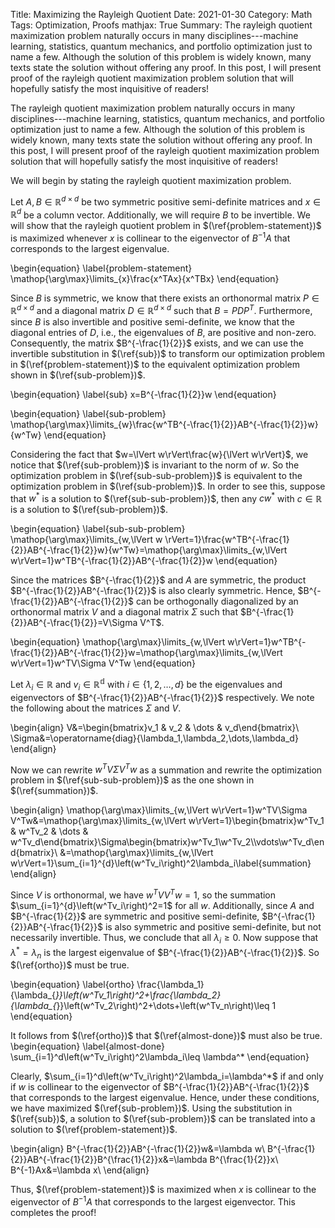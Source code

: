 Title: Maximizing the Rayleigh Quotient
Date: 2021-01-30
Category: Math
Tags: Optimization, Proofs
mathjax: True
Summary: The rayleigh quotient maximization problem naturally occurs in many disciplines---machine learning, statistics, quantum mechanics, and portfolio optimization just to name a few. Although the solution of this problem is widely known, many texts state the solution without offering any proof. In this post, I will present proof of the rayleigh quotient maximization problem solution that will hopefully satisfy the most inquisitive of readers!

The rayleigh quotient maximization problem naturally occurs in many disciplines---machine learning, statistics, quantum mechanics, and portfolio optimization just to name a few. Although the solution of this problem is widely known, many texts state the solution without offering any proof. In this post, I will present proof of the rayleigh quotient maximization problem solution that will hopefully satisfy the most inquisitive of readers!

We will begin by stating the rayleigh quotient maximization problem.

Let $A,B\in\mathbb{R}^{d\times d}$ be two symmetric positive semi-definite matrices and $x\in\mathbb{R}^{d}$ be a column vector. Additionally, we will require $B$ to be invertible. We will show that the rayleigh quotient problem in $(\ref{problem-statement})$ is maximized whenever $x$ is collinear to the eigenvector of $B^{-1}A$ that corresponds to the largest eigenvalue.

\begin{equation}
    \label{problem-statement}
    \mathop{\arg\max}\limits_{x}\frac{x^TAx}{x^TBx}
\end{equation}

Since $B$ is symmetric, we know that there exists an orthonormal matrix $P\in\mathbb{R}^{d\times d}$ and a diagonal matrix $D\in\mathbb{R}^{d\times d}$ such that $B=PDP^T$. Furthermore, since $B$ is also invertible and positive semi-definite, we know that the diagonal entries of $D$, i.e., the eigenvalues of $B$, are positive and non-zero. Consequently, the matrix $B^{-\frac{1}{2}}$ exists, and we can use the invertible substitution in $(\ref{sub})$ to transform our optimization problem in $(\ref{problem-statement})$ to the equivalent optimization problem shown in $(\ref{sub-problem})$.

\begin{equation}
    \label{sub}
    x=B^{-\frac{1}{2}}w
\end{equation}

\begin{equation}
    \label{sub-problem}
    \mathop{\arg\max}\limits_{w}\frac{w^TB^{-\frac{1}{2}}AB^{-\frac{1}{2}}w}{w^Tw}
\end{equation}

Considering the fact that $w=\lVert w\rVert\frac{w}{\lVert w\rVert}$, we notice that $(\ref{sub-problem})$ is invariant to the norm of $w$. So the optimization problem in $(\ref{sub-sub-problem})$ is equivalent to the optimization problem in $(\ref{sub-problem})$. In order to see this, suppose that $w^*$ is a solution to $(\ref{sub-sub-problem})$, then any $cw^*$ with $c\in\mathbb{R}$ is a solution to $(\ref{sub-problem})$.

\begin{equation}
    \label{sub-sub-problem}
    \mathop{\arg\max}\limits_{w,\lVert w \rVert=1}\frac{w^TB^{-\frac{1}{2}}AB^{-\frac{1}{2}}w}{w^Tw}=\mathop{\arg\max}\limits_{w,\lVert w\rVert=1}w^TB^{-\frac{1}{2}}AB^{-\frac{1}{2}}w
\end{equation}

Since the matrices $B^{-\frac{1}{2}}$ and $A$ are symmetric, the product $B^{-\frac{1}{2}}AB^{-\frac{1}{2}}$ is also clearly symmetric. Hence, $B^{-\frac{1}{2}}AB^{-\frac{1}{2}}$ can be orthogonally diagonalized by an orthonormal matrix $V$ and a diagonal matrix $\Sigma$ such that $B^{-\frac{1}{2}}AB^{-\frac{1}{2}}=V\Sigma V^T$. 

\begin{equation}
    \mathop{\arg\max}\limits_{w,\lVert w\rVert=1}w^TB^{-\frac{1}{2}}AB^{-\frac{1}{2}}w=\mathop{\arg\max}\limits_{w,\lVert w\rVert=1}w^TV\Sigma V^Tw
\end{equation}

Let $\lambda_i\in\mathbb{R}$ and $v_i\in\mathbb{R^{d}}$ with $i\in\{1,2,\dots,d\}$ be the eigenvalues and eigenvectors of $B^{-\frac{1}{2}}AB^{-\frac{1}{2}}$ respectively. We note the following about the matrices $\Sigma$ and $V$.

\begin{align}
    V&=\begin{bmatrix}v_1 & v_2 & \dots & v_d\end{bmatrix}\\
    \Sigma&=\operatorname{diag}\{\lambda_1,\lambda_2,\dots,\lambda_d\}
\end{align}

Now we can rewrite $w^TV\Sigma V^Tw$ as a summation and rewrite the optimization problem in $(\ref{sub-sub-problem})$ as the one shown in $(\ref{summation})$.

\begin{align}
    \mathop{\arg\max}\limits_{w,\lVert w\rVert=1}w^TV\Sigma V^Tw&=\mathop{\arg\max}\limits_{w,\lVert w\rVert=1}\begin{bmatrix}w^Tv_1 & w^Tv_2 & \dots & w^Tv_d\end{bmatrix}\Sigma\begin{bmatrix}w^Tv_1\\w^Tv_2\\\vdots\\w^Tv_d\end{bmatrix}\\
    &=\mathop{\arg\max}\limits_{w,\lVert w\rVert=1}\sum_{i=1}^{d}\left(w^Tv_i\right)^2\lambda_i\label{summation}
\end{align}

Since $V$ is orthonormal, we have $w^TVV^Tw=1$, so the summation $\sum_{i=1}^{d}\left(w^Tv_i\right)^2=1$ for all $w$. Additionally, since $A$ and $B^{-\frac{1}{2}}$ are symmetric and positive semi-definite, $B^{-\frac{1}{2}}AB^{-\frac{1}{2}}$ is also symmetric and positive semi-definite, but not necessarily invertible. Thus, we conclude that all $\lambda_i\ge 0$. Now suppose that $\lambda^*=\lambda_n$ is the largest eigenvalue of $B^{-\frac{1}{2}}AB^{-\frac{1}{2}}$. So $(\ref{ortho})$ must be true.

\begin{equation}
    \label{ortho}
    \frac{\lambda_1}{\lambda_{*}}\left(w^Tv_1\right)^2+\frac{\lambda_2}{\lambda_{*}}\left(w^Tv_2\right)^2+\dots+\left(w^Tv_n\right)\leq 1
\end{equation}

It follows from $(\ref{ortho})$ that $(\ref{almost-done})$ must also be true.
\begin{equation}
    \label{almost-done}
    \sum_{i=1}^d\left(w^Tv_i\right)^2\lambda_i\leq \lambda^*
\end{equation}

Clearly, $\sum_{i=1}^d\left(w^Tv_i\right)^2\lambda_i=\lambda^*$ if and only if $w$ is collinear to the eigenvector of $B^{-\frac{1}{2}}AB^{-\frac{1}{2}}$ that corresponds to the largest eigenvalue. Hence, under these conditions, we have maximized $(\ref{sub-problem})$. Using the substitution in $(\ref{sub})$, a solution to $(\ref{sub-problem})$ can be translated into a solution to $(\ref{problem-statement})$.

\begin{align}
    B^{-\frac{1}{2}}AB^{-\frac{1}{2}}w&=\lambda w\\
    B^{-\frac{1}{2}}AB^{-\frac{1}{2}}B^{\frac{1}{2}}x&=\lambda B^{\frac{1}{2}}x\\
    B^{-1}Ax&=\lambda x\\
\end{align}

Thus, $(\ref{problem-statement})$ is maximized when $x$ is collinear to the eigenvector of $B^{-1}A$ that corresponds to the largest eigenvector. This completes the proof!
